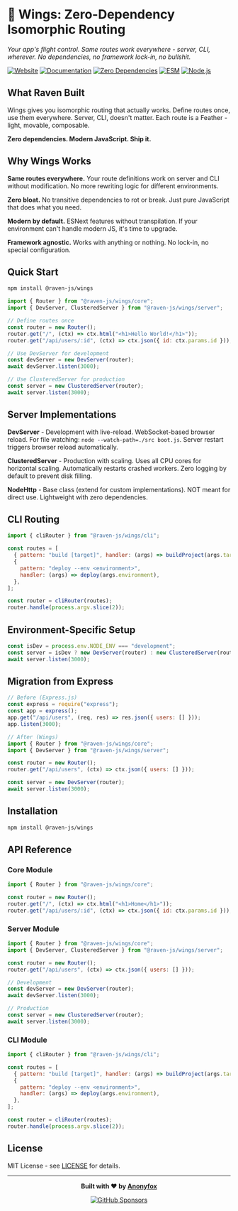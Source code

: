 # 🦅 Wings: Zero-Dependency Isomorphic Routing

_Your app's flight control. Same routes work everywhere - server, CLI, wherever. No dependencies, no framework lock-in, no bullshit._

[![Website](https://img.shields.io/badge/Website-ravenjs.dev-blue.svg)](https://ravenjs.dev)
[![Documentation](https://img.shields.io/badge/Documentation-Online-blue.svg)](https://docs.ravenjs.dev/wings/)
[![Zero Dependencies](https://img.shields.io/badge/Zero-Dependencies-brightgreen.svg)](https://github.com/Anonyfox/raven-js)
[![ESM](https://img.shields.io/badge/ESM-Only-blue.svg)](https://nodejs.org/api/esm.html)
[![Node.js](https://img.shields.io/badge/Node.js-22.5+-green.svg)](https://nodejs.org/)

## What Raven Built

Wings gives you isomorphic routing that actually works. Define routes once, use them everywhere. Server, CLI, doesn't matter. Each route is a Feather - light, movable, composable.

**Zero dependencies. Modern JavaScript. Ship it.**

## Why Wings Works

**Same routes everywhere.** Your route definitions work on server and CLI without modification. No more rewriting logic for different environments.

**Zero bloat.** No transitive dependencies to rot or break. Just pure JavaScript that does what you need.

**Modern by default.** ESNext features without transpilation. If your environment can't handle modern JS, it's time to upgrade.

**Framework agnostic.** Works with anything or nothing. No lock-in, no special configuration.

## Quick Start

```bash
npm install @raven-js/wings
```

```javascript
import { Router } from "@raven-js/wings/core";
import { DevServer, ClusteredServer } from "@raven-js/wings/server";

// Define routes once
const router = new Router();
router.get("/", (ctx) => ctx.html("<h1>Hello World!</h1>"));
router.get("/api/users/:id", (ctx) => ctx.json({ id: ctx.params.id }));

// Use DevServer for development
const devServer = new DevServer(router);
await devServer.listen(3000);

// Use ClusteredServer for production
const server = new ClusteredServer(router);
await server.listen(3000);
```

## Server Implementations

**DevServer** - Development with live-reload. WebSocket-based browser reload. For file watching: `node --watch-path=./src boot.js`. Server restart triggers browser reload automatically.

**ClusteredServer** - Production with scaling. Uses all CPU cores for horizontal scaling. Automatically restarts crashed workers. Zero logging by default to prevent disk filling.

**NodeHttp** - Base class (extend for custom implementations). NOT meant for direct use. Lightweight with zero dependencies.

## CLI Routing

```javascript
import { cliRouter } from "@raven-js/wings/cli";

const routes = [
  { pattern: "build [target]", handler: (args) => buildProject(args.target) },
  {
    pattern: "deploy --env <environment>",
    handler: (args) => deploy(args.environment),
  },
];

const router = cliRouter(routes);
router.handle(process.argv.slice(2));
```

## Environment-Specific Setup

```javascript
const isDev = process.env.NODE_ENV === "development";
const server = isDev ? new DevServer(router) : new ClusteredServer(router);
await server.listen(3000);
```

## Migration from Express

```javascript
// Before (Express.js)
const express = require("express");
const app = express();
app.get("/api/users", (req, res) => res.json({ users: [] }));
app.listen(3000);

// After (Wings)
import { Router } from "@raven-js/wings/core";
import { DevServer } from "@raven-js/wings/server";

const router = new Router();
router.get("/api/users", (ctx) => ctx.json({ users: [] }));

const server = new DevServer(router);
await server.listen(3000);
```

## Installation

```bash
npm install @raven-js/wings
```

## API Reference

### Core Module

```javascript
import { Router } from "@raven-js/wings/core";

const router = new Router();
router.get("/", (ctx) => ctx.html("<h1>Home</h1>"));
router.get("/api/users/:id", (ctx) => ctx.json({ id: ctx.params.id }));
```

### Server Module

```javascript
import { Router } from "@raven-js/wings/core";
import { DevServer, ClusteredServer } from "@raven-js/wings/server";

const router = new Router();
router.get("/api/users", (ctx) => ctx.json({ users: [] }));

// Development
const devServer = new DevServer(router);
await devServer.listen(3000);

// Production
const server = new ClusteredServer(router);
await server.listen(3000);
```

### CLI Module

```javascript
import { cliRouter } from "@raven-js/wings/cli";

const routes = [
  { pattern: "build [target]", handler: (args) => buildProject(args.target) },
  {
    pattern: "deploy --env <environment>",
    handler: (args) => deploy(args.environment),
  },
];

const router = cliRouter(routes);
router.handle(process.argv.slice(2));
```

## License

MIT License - see [LICENSE](../LICENSE) for details.

---

<div align="center">

**Built with ❤️ by [Anonyfox](https://anonyfox.com)**

[![GitHub Sponsors](https://img.shields.io/badge/Sponsor%20on%20GitHub-%23EA4AAA?style=for-the-badge&logo=github&logoColor=white)](https://github.com/sponsors/Anonyfox)

</div>
